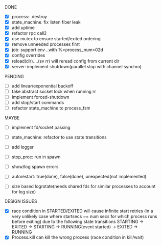DONE
- [x] process: .destroy
- [x] state_machine: fix listen fiber leak
- [x] add uptime
- [x] refactor rpc call2
- [x] use mutex to ensure started/exited ordering
- [x] remove unneeded processes first
- [x] job: support env ..with %<process_num>02d
- [x] config overrides
- [x] reload(dir)....(sv rr) will reread config from current dir
- [x] server: implement shutdown(parallel stop with channel synchro)

PENDING
- [ ] add linear/exponential backoff
- [ ] take abstract socket lock when running rr
- [ ] implement forced-shutdown
- [ ] add stop/start commands
- [ ] refactor state_machine to process_fsm

MAYBE
- [ ] implement fd/socket passing
- [ ] state_machine: refactor to use state transitions
- [ ] add logger
- [ ] stop_proc: run in spawn

- [ ] show/log spawn errors
- [ ] autorestart: true(done), false(done), unexpected(not implemented)
- [ ] size based logrotate(needs shared fds for similar processes to account for log size)

DESIGN ISSUES
- [x] race condition in STARTED/EXITED will cause infinite start retries (in a very unlikely case where startsecs ~= num secs for which process runs before exiting)
    due to the following state transitions
    STARTING -> EXITED -> STARTING -> RUNNING(event started) -> EXITED -> RUNNING
- [x] Process.kill can kill the wrong process (race condition in kill/wait)
